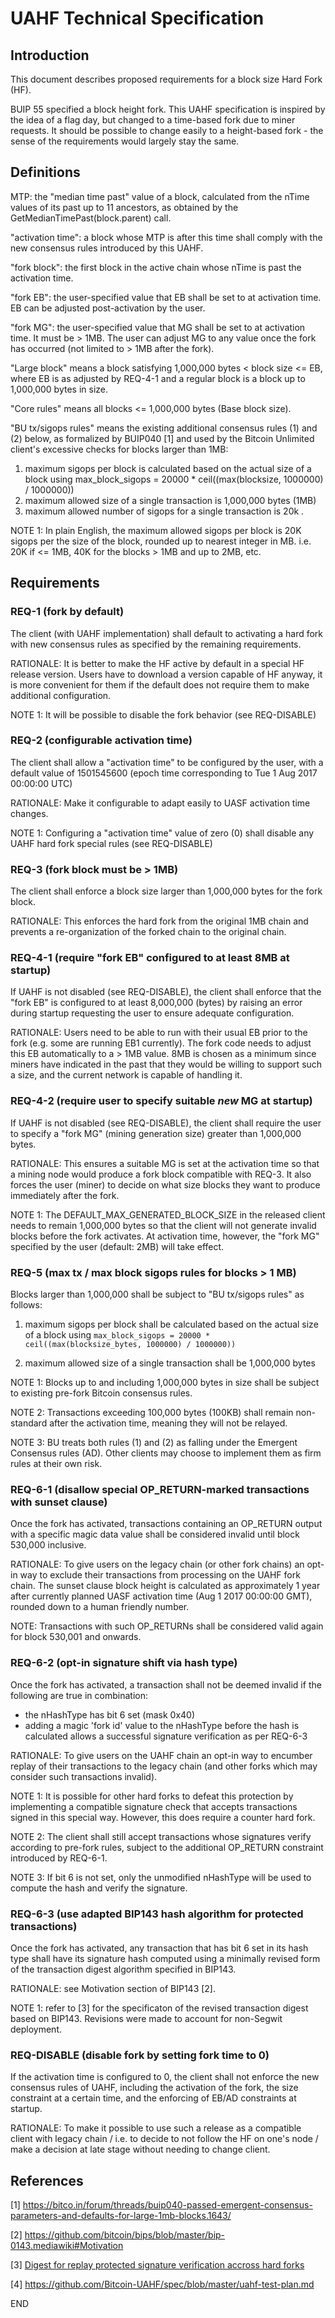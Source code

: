 # UAHF Technical Specification


## Introduction

This document describes proposed requirements for a block size Hard Fork (HF).

BUIP 55 specified a block height fork. This UAHF specification is
inspired by the idea of a flag day, but changed to a time-based fork due
to miner requests. It should be possible to change easily to a height-based
fork - the sense of the requirements would largely stay the same.


## Definitions

MTP: the "median time past" value of a block, calculated from the
nTime values of its past up to 11 ancestors, as obtained by the
GetMedianTimePast(block.parent) call.

"activation time": a block whose MTP is after this time
shall comply with the new consensus rules introduced by this UAHF.

"fork block": the first block in the active chain whose nTime is past the
activation time.

"fork EB": the user-specified value that EB shall be set to at
activation time. EB can be adjusted post-activation by the user.

"fork MG": the user-specified value that MG shall be set to at activation
time. It must be > 1MB. The user can adjust MG to any value once the
fork has occurred (not limited to > 1MB after the fork).

"Large block" means a block satisfying 1,000,000 bytes < block
size <= EB, where EB is as adjusted by REQ-4-1 and a regular block
is a block up to 1,000,000 bytes in size.

"Core rules" means all blocks <= 1,000,000 bytes (Base block size).

"BU tx/sigops rules" means the existing additional consensus rules (1) and
(2) below, as formalized by BUIP040 [1] and used by the Bitcoin Unlimited
client's excessive checks for blocks larger than 1MB:
1. maximum sigops per block is calculated based on the actual size of
a block using
max_block_sigops = 20000 * ceil((max(blocksize, 1000000) / 1000000))
2. maximum allowed size of a single transaction is 1,000,000 bytes (1MB)
3. maximum allowed number of sigops for a single transaction is 20k .

NOTE 1: In plain English, the maximum allowed sigops per block is
20K sigops per the size of the block, rounded up to nearest integer in MB.
i.e. 20K if <= 1MB, 40K for the blocks > 1MB and up to 2MB, etc.


## Requirements

### REQ-1 (fork by default)

The client (with UAHF implementation) shall default to activating
a hard fork with new consensus rules as specified by the remaining
requirements.

RATIONALE: It is better to make the HF active by default in a
special HF release version. Users have to download a version capable
of HF anyway, it is more convenient for them if the default does not
require them to make additional configuration.

NOTE 1: It will be possible to disable the fork behavior (see
REQ-DISABLE)


### REQ-2 (configurable activation time)

The client shall allow a "activation time" to be configured by the user,
with a default value of 1501545600 (epoch time corresponding to Tue
1 Aug 2017 00:00:00 UTC)

RATIONALE: Make it configurable to adapt easily to UASF activation
time changes.

NOTE 1: Configuring a "activation time" value of zero (0) shall disable
any UAHF hard fork special rules (see REQ-DISABLE)


### REQ-3 (fork block must be > 1MB)

The client shall enforce a block size larger than 1,000,000 bytes
for the fork block.

RATIONALE: This enforces the hard fork from the original 1MB
chain and prevents a re-organization of the forked chain to
the original chain.


### REQ-4-1 (require "fork EB" configured to at least 8MB at startup)

If UAHF is not disabled (see REQ-DISABLE), the client shall enforce
that the "fork EB" is configured to at least 8,000,000 (bytes) by raising
an error during startup requesting the user to ensure adequate configuration.

RATIONALE: Users need to be able to run with their usual EB prior to the
fork (e.g. some are running EB1 currently). The fork code needs to adjust
this EB automatically to a > 1MB value. 8MB is chosen as a minimum since
miners have indicated in the past that they would be willing to support
such a size, and the current network is capable of handling it.


### REQ-4-2 (require user to specify suitable *new* MG at startup)

If UAHF is not disabled (see REQ-DISABLE), the client shall require
the user to specify a "fork MG" (mining generation size) greater than
1,000,000 bytes.

RATIONALE: This ensures a suitable MG is set at the activation time so
that a mining node would produce a fork block compatible with REQ-3.
It also forces the user (miner) to decide on what size blocks they want to
produce immediately after the fork.

NOTE 1: The DEFAULT_MAX_GENERATED_BLOCK_SIZE in the released client needs
to remain 1,000,000 bytes so that the client will not generate invalid
blocks before the fork activates. At activation time, however, the "fork MG"
specified by the user (default: 2MB) will take effect.


### REQ-5 (max tx / max block sigops rules for blocks > 1 MB)

Blocks larger than 1,000,000 shall be subject to "BU tx/sigops rules"
as follows:

1. maximum sigops per block shall be calculated based on the actual size of
a block using
`max_block_sigops = 20000 * ceil((max(blocksize_bytes, 1000000) / 1000000))`

2. maximum allowed size of a single transaction shall be 1,000,000 bytes

NOTE 1: Blocks up to and including 1,000,000 bytes in size shall be subject
to existing pre-fork Bitcoin consensus rules.

NOTE 2: Transactions exceeding 100,000 bytes (100KB) shall remain
non-standard after the activation time, meaning they will not be relayed.

NOTE 3: BU treats both rules (1) and (2) as falling under the Emergent
Consensus rules (AD). Other clients may choose to implement them as
firm rules at their own risk.


### REQ-6-1 (disallow special OP_RETURN-marked transactions with sunset clause)

Once the fork has activated, transactions containing an OP_RETURN output
with a specific magic data value shall be considered invalid until
block 530,000 inclusive.

RATIONALE: To give users on the legacy chain (or other fork chains)
an opt-in way to exclude their transactions from processing on the UAHF
fork chain. The sunset clause block height is calculated as approximately
1 year after currently planned UASF activation time (Aug 1 2017 00:00:00 GMT),
rounded down to a human friendly number.

NOTE: Transactions with such OP_RETURNs shall be considered valid again
for block 530,001 and onwards.


### REQ-6-2 (opt-in signature shift via hash type)

Once the fork has activated, a transaction shall not be deemed invalid if
the following are true in combination:
- the nHashType has bit 6 set (mask 0x40)
- adding a magic 'fork id' value to the nHashType before the hash is
  calculated allows a successful signature verification as per REQ-6-3

RATIONALE: To give users on the UAHF chain an opt-in way to encumber
replay of their transactions to the legacy chain (and other forks which may
consider such transactions invalid).

NOTE 1: It is possible for other hard forks to defeat this protection by
implementing a compatible signature check that accepts transactions
signed in this special way. However, this does require a counter hard fork.

NOTE 2: The client shall still accept transactions whose signatures
verify according to pre-fork rules, subject to the additional OP_RETURN
constraint introduced by REQ-6-1.

NOTE 3: If bit 6 is not set, only the unmodified nHashType will be used
to compute the hash and verify the signature.


### REQ-6-3 (use adapted BIP143 hash algorithm for protected transactions)

Once the fork has activated, any transaction that has bit 6 set in its
hash type shall have its signature hash computed using a minimally revised
form of the transaction digest algorithm specified in BIP143.

RATIONALE: see Motivation section of BIP143 [2].

NOTE 1: refer to [3] for the specificaton of the revised transaction
digest based on BIP143. Revisions were made to account for non-Segwit
deployment.


### REQ-DISABLE (disable fork by setting fork time to 0)

If the activation time is configured to 0, the client shall not enforce
the new consensus rules of UAHF, including the activation of the fork,
the size constraint at a certain time, and the enforcing of EB/AD
constraints at startup.

RATIONALE: To make it possible to use such a release as a compatible
client with legacy chain / i.e. to decide to not follow the HF on one's
node / make a decision at late stage without needing to change client.


## References

[1] https://bitco.in/forum/threads/buip040-passed-emergent-consensus-parameters-and-defaults-for-large-1mb-blocks.1643/

[2] https://github.com/bitcoin/bips/blob/master/bip-0143.mediawiki#Motivation

[3] [Digest for replay protected signature verification accross hard forks](replay-protected-sighash.md)

[4] https://github.com/Bitcoin-UAHF/spec/blob/master/uahf-test-plan.md


END
